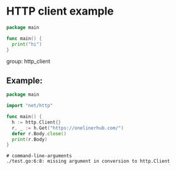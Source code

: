 # HTTP client example

```go
package main

func main() {
  print("hi")
}
```


group: http_client

## Example: 
```go
package main

import "net/http"

func main() {
  h := http.Client{}
  r, _ := h.Get("https://onelinerhub.com/")
  defer r.Body.close()
  print(r.Body)
}
```
```
# command-line-arguments
./test.go:6:8: missing argument in conversion to http.Client
```

